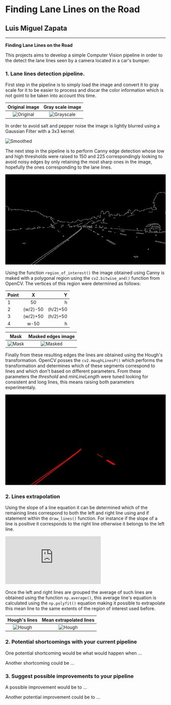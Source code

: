 # **Finding Lane Lines on the Road** 

## Luis Miguel Zapata

---

**Finding Lane Lines on the Road**

This projects aims to develop a simple Computer Vision pipeline in order to the detect the lane lines seen by a camera located in a car's bumper.  

[image1]: ./screenshots/original.jpg "Original"
[image2]: ./screenshots/gray.jpg "Grayscale"
[image3]: ./screenshots/smoothed.jpg "Smoothed"
[image4]: ./screenshots/canny.jpg "Canny"
[image5]: ./screenshots/mask.jpg "Mask"
[image6]: ./screenshots/masked.jpg "Masked"
[image7]: ./screenshots/lines.jpg "Hough"
[image8]: ./test_images_output/result_0.jpg "Hough"
[image9]: ./test_images_output/result_5.jpg "Hough"


### 1. Lane lines detection pipeline.

First step in the pipeline is to simply load the image and convert it to gray scale for it to be easier to process and discar the color information which is not goint to be taken into account this time.

Original image             |  Gray scale image 
:-------------------------:|:-------------------------:
![][image1]                |  ![][image2]


In order to avoid salt and pepper noise the image is lightly blurred using a Gaussian Filter with a 3x3 kernel. 

![][image3]

The next step in the pipeline is to perform Canny edge detection whose low and high thresholds were raised to 150 and 225 correspondingly looking to avoid noisy edges by only retaining the most sharp ones in the image, hopefully the ones corresponding to the lane lines.

![alt text][image4]

Using the function `region_of_interest()` the image obtained using Canny is maked with a polygonal region using the `cv2.bitwise_and()` function from OpenCV. The vertices of this region were determined as follows:

| Point | X        | Y        |
| ----- |:--------:| --------:|
| 1     | 50       | h        |
| 2     | (w/2)-50 | (h/2)+50 |
| 3     | (w/2)+50 | (h/2)+50 |
| 4     | w-50     | h        |

Mask                       |  Masked edges image 
:-------------------------:|:-------------------------:
![][image5]                |  ![][image6]

Finally from these resulting edges the lines are obtained using the Hough's transformation. OpenCV posses the `cv2.HoughLinesP()` which performs the transformation and determines which of these segments correspond to lines and which don't based on different parameters. From these parameters the *threshold* and *minLineLength* were tuned looking for consistent and long lines, this means raising both parameters experimentaly.


![alt text][image7]

### 2. Lines extrapolation
Using the slope of a line equation it can be determined which of the remaining lines correspond to both the left and right line using and if statement within the `draw_lines()` function. For instance if the slope of a line is positive it corresponds to the right line otherwise it belongs to the left line.

![](https://latex.codecogs.com/gif.latex?m%20%3D%20%5Cfrac%7By_%7B2%7D-y_%7B1%7D%7D%7Bx_%7B2%7D-x_%7B1%7D%7D)

 Once the left and right lines are grouped the average of such lines are obtained using the function `np.average()`, this average line's equation is calculated using the `np.polyfit()` equation making it possible to extrapolate this mean line to the same extents of the region of interest used before.

 Hough's lines             |  Mean extrapolated lines
:-------------------------:|:-------------------------:
![][image8]                |  ![][image9]


### 2. Potential shortcomings with your current pipeline


One potential shortcoming would be what would happen when ... 

Another shortcoming could be ...


### 3. Suggest possible improvements to your pipeline

A possible improvement would be to ...

Another potential improvement could be to ...
